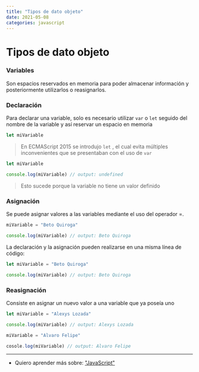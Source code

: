 ```yaml
---
title: "Tipos de dato objeto"
date: 2021-05-08
categories: javascript
---
```


# Tipos de dato objeto

### Variables
Son espacios reservados en memoria para poder almacenar información y posteriormente utilizarlos o reasignarlos.

### Declaración
Para declarar una variable, solo es necesario utilizar `var` o `let` seguido del nombre de la variable y así reservar un espacio en memoria

````js
let miVariable
````

> En ECMAScript 2015 se introdujo `let` , el cual evita múltiples inconvenientes que se presentaban con el uso de `var`

````js
let miVariable

console.log(miVariable) // output: undefined
````

> Esto sucede porque la variable no tiene un valor definido

### Asignación
Se puede asignar valores a las variables mediante el uso del operador =.

````js
miVariable = "Beto Quiroga"

console.log(miVariable) // output: Beto Quiroga
````

La declaración y la asignación pueden realizarse en una misma línea de código:

````js
let miVariable = "Beto Quiroga"

console.log(miVariable) // output: Beto Quiroga
````

### Reasignación
Consiste en asignar un nuevo valor a una variable que ya poseía uno

````js
let miVariable = "Alexys Lozada"

console.log(miVariable) // output: Alexys Lozada

miVariable = "Alvaro Felipe"

cosole.log(miVariable) // output: Alvaro Felipe
````

***

- Quiero aprender más sobre: ["JavaScript"](../00/javascript)

